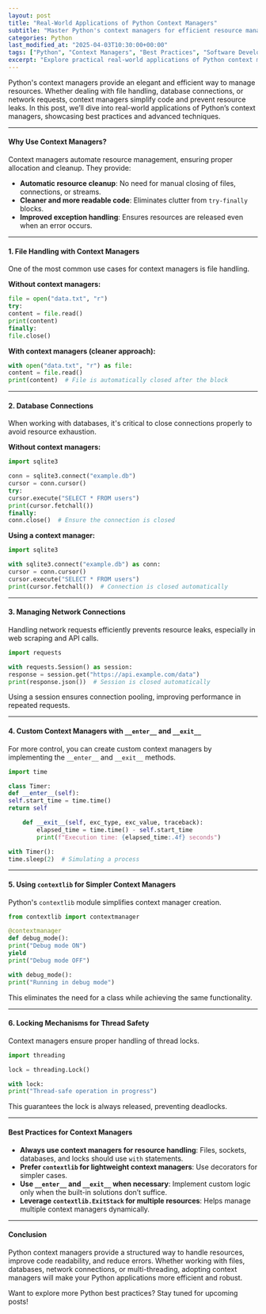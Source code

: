```yaml
---
layout: post
title: "Real-World Applications of Python Context Managers"
subtitle: "Master Python's context managers for efficient resource management and clean code"
categories: Python
last_modified_at: "2025-04-03T10:30:00+00:00"
tags: ["Python", "Context Managers", "Best Practices", "Software Development", "Resource Management"]
excerpt: "Explore practical real-world applications of Python context managers for file handling, database connections, network operations, and more."
---
```

Python's context managers provide an elegant and efficient way to manage resources. Whether dealing with file handling, database connections, or network requests, context managers simplify code and prevent resource leaks. In this post, we’ll dive into real-world applications of Python’s context managers, showcasing best practices and advanced techniques.

---

#### Why Use Context Managers?

Context managers automate resource management, ensuring proper allocation and cleanup. They provide:

- **Automatic resource cleanup**: No need for manual closing of files, connections, or streams.
- **Cleaner and more readable code**: Eliminates clutter from `try-finally` blocks.
- **Improved exception handling**: Ensures resources are released even when an error occurs.

---

#### 1. File Handling with Context Managers

One of the most common use cases for context managers is file handling.

**Without context managers:**

```python  
file = open("data.txt", "r")  
try:  
content = file.read()  
print(content)  
finally:  
file.close()  
```

**With context managers (cleaner approach):**

```python  
with open("data.txt", "r") as file:  
content = file.read()  
print(content)  # File is automatically closed after the block  
```

---

#### 2. Database Connections

When working with databases, it's critical to close connections properly to avoid resource exhaustion.

**Without context managers:**

```python  
import sqlite3

conn = sqlite3.connect("example.db")  
cursor = conn.cursor()  
try:  
cursor.execute("SELECT * FROM users")  
print(cursor.fetchall())  
finally:  
conn.close()  # Ensure the connection is closed  
```

**Using a context manager:**

```python  
import sqlite3

with sqlite3.connect("example.db") as conn:  
cursor = conn.cursor()  
cursor.execute("SELECT * FROM users")  
print(cursor.fetchall())  # Connection is closed automatically  
```

---

#### 3. Managing Network Connections

Handling network requests efficiently prevents resource leaks, especially in web scraping and API calls.

```python  
import requests

with requests.Session() as session:  
response = session.get("https://api.example.com/data")  
print(response.json())  # Session is closed automatically  
```

Using a session ensures connection pooling, improving performance in repeated requests.

---

#### 4. Custom Context Managers with `__enter__` and `__exit__`

For more control, you can create custom context managers by implementing the `__enter__` and `__exit__` methods.

```python  
import time

class Timer:  
def __enter__(self):  
self.start_time = time.time()  
return self

    def __exit__(self, exc_type, exc_value, traceback):  
        elapsed_time = time.time() - self.start_time  
        print(f"Execution time: {elapsed_time:.4f} seconds")  

with Timer():  
time.sleep(2)  # Simulating a process  
```

---

#### 5. Using `contextlib` for Simpler Context Managers

Python's `contextlib` module simplifies context manager creation.

```python  
from contextlib import contextmanager

@contextmanager  
def debug_mode():  
print("Debug mode ON")  
yield  
print("Debug mode OFF")

with debug_mode():  
print("Running in debug mode")  
```

This eliminates the need for a class while achieving the same functionality.

---

#### 6. Locking Mechanisms for Thread Safety

Context managers ensure proper handling of thread locks.

```python  
import threading

lock = threading.Lock()

with lock:  
print("Thread-safe operation in progress")  
```

This guarantees the lock is always released, preventing deadlocks.

---

#### Best Practices for Context Managers

- **Always use context managers for resource handling**: Files, sockets, databases, and locks should use `with` statements.
- **Prefer `contextlib` for lightweight context managers**: Use decorators for simpler cases.
- **Use `__enter__` and `__exit__` when necessary**: Implement custom logic only when the built-in solutions don’t suffice.
- **Leverage `contextlib.ExitStack` for multiple resources**: Helps manage multiple context managers dynamically.

---

#### Conclusion

Python context managers provide a structured way to handle resources, improve code readability, and reduce errors. Whether working with files, databases, network connections, or multi-threading, adopting context managers will make your Python applications more efficient and robust.

Want to explore more Python best practices? Stay tuned for upcoming posts!  
